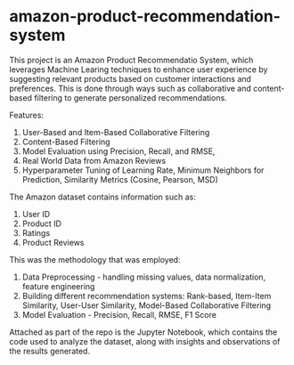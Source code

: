 # amazon-product-recommendation-system

This project is an Amazon Product Recommendatio System, which leverages Machine Learing techniques to enhance user experience by suggesting relevant products based on customer interactions and preferences. This is done through ways such as collaborative and content-based filtering to generate personalized recommendations.

Features:
1. User-Based and Item-Based Collaborative Filtering
2. Content-Based Filtering
3. Model Evaluation using Precision, Recall, and RMSE,
4. Real World Data from Amazon Reviews
5. Hyperparameter Tuning of Learning Rate, Minimum Neighbors for Prediction, Similarity Metrics (Cosine, Pearson, MSD)

The Amazon dataset contains information such as:
1. User ID
2. Product ID
3. Ratings
4. Product Reviews

This was the methodology that was employed:
1. Data Preprocessing - handling missing values, data normalization, feature engineering
2. Building different recommendation systems: Rank-based, Item-Item Similarity, User-User Similarity, Model-Based Collaborative Filtering
3. Model Evaluation - Precision, Recall, RMSE, F1 Score

Attached as part of the repo is the Jupyter Notebook, which contains the code used to analyze the dataset, along with insights and observations of the results generated.
